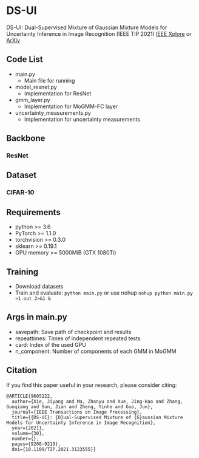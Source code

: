 # DS-UI
DS-UI: Dual-Supervised Mixture of Gaussian Mixture Models for Uncertainty Inference in Image Recognition (IEEE TIP 2021) [IEEE Xplore](https://ieeexplore.ieee.org/document/9605222 "IEEE Xplore") or [ArXiv](https://arxiv.org/abs/2011.08595 "ArXiv")

## Code List
+ main.py
	+ Main file for running
+ model_resnet.py
	+ Implementation for ResNet
+ gmm_layer.py
	+ Implementation for MoGMM-FC layer
+ uncertainty_measurements.py
	+ Implementation for uncertainty measurements

## Backbone
### ResNet

## Dataset
### CIFAR-10

## Requirements
- python >= 3.6
- PyTorch >= 1.1.0
- torchvision >= 0.3.0
- sklearn >= 0.19.1
- GPU memory >= 5000MiB (GTX 1080Ti)

## Training
- Download datasets
- Train and evaluate: `python main.py` or use nohup `nohup python main.py >1.out 2>&1 &`

## Args in main.py
- savepath: Save path of checkpoint and results
- repeattimes: Times of independent repeated tests
- card: Index of the used GPU
- n_component: Number of components of each GMM in MoGMM

## Citation
If you find this paper useful in your research, please consider citing:
```
@ARTICLE{9605222,
  author={Xie, Jiyang and Ma, Zhanyu and Xue, Jing-Hao and Zhang, Guoqiang and Sun, Jian and Zheng, Yinhe and Guo, Jun},
  journal={IEEE Transactions on Image Processing}, 
  title={{DS-UI}: {D}ual-Supervised Mixture of {G}aussian Mixture Models for Uncertainty Inference in Image Recognition}, 
  year={2021},
  volume={30},
  number={},
  pages={9208-9219},
  doi={10.1109/TIP.2021.3123555}}
```
